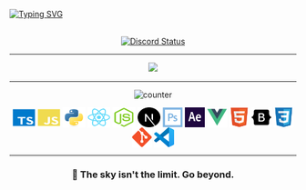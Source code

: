 [![Typing SVG](https://readme-typing-svg.herokuapp.com?font=Fira+Code&pause=1000&color=00FFF4&width=435&lines=Developer+Typescript)](https://git.io/typing-svg)

<p align="center">
    <br>
  <a href="https://discord.com/users/909197654066593812" target="_blank">
    <img width="45%" src="https://lanyard.cnrad.dev/api/909197654066593812?bg=080808&borderRadius=5px" alt="Discord Status"/>
    </a>

---

<div align="center">
  <a href="https://github.com/zLuc-us?tab=repositories">
    <img height="180em" src="https://github-readme-stats.vercel.app/api?username=zLuc-us&show_icons=true&theme=react&include_all_commits=true&count_private=true&hide_border=true"/>
  </a>
</div>

---

<div style="display: inline_block" align="center">

![counter](https://count.chiya.dev/get/@Luc)

</div>

<div style="display: inline_block" align="center">
    <img align="center" alt="Rafa-CSS" height="30" width="40" src="https://raw.githubusercontent.com/devicons/devicon/master/icons/typescript/typescript-plain.svg">
    <img align="center" alt="Rafa-Js" height="30" width="40" src="https://raw.githubusercontent.com/devicons/devicon/master/icons/javascript/javascript-plain.svg">
<img align="center" alt="Rafa-Js" height="35" width="40" src="https://raw.githubusercontent.com/devicons/devicon/master/icons/python/python-original.svg">
    <img align="center" alt="Rafa-Js" height="35" width="40" src="https://raw.githubusercontent.com/devicons/devicon/master/icons/react/react-original.svg">
    <img align="center" alt="Rafa-Js" height="35" width="40" src="https://raw.githubusercontent.com/devicons/devicon/master/icons/nodejs/nodejs-plain.svg">
        <img align="center" alt="Rafa-Js" height="35" width="40" src="https://raw.githubusercontent.com/devicons/devicon/master/icons/nextjs/nextjs-original.svg">
    <img align="center" alt="Rafa-Js" height="35" width="35" src="https://raw.githubusercontent.com/devicons/devicon/master/icons/photoshop/photoshop-line.svg">
        <img align="center" alt="Rafa-Js" height="35" width="35" src="https://raw.githubusercontent.com/devicons/devicon/master/icons/aftereffects/aftereffects-plain.svg">
    <img align="center" alt="Rafa-Js" height="35" width="35" src="https://raw.githubusercontent.com/devicons/devicon/master/icons/vuejs/vuejs-original.svg">
    <img align="center" alt="Rafa-Js" height="35" width="35" src="https://raw.githubusercontent.com/devicons/devicon/master/icons/html5/html5-original.svg">
       <img align="center" alt="Rafa-Js" height="35" width="35" src="https://raw.githubusercontent.com/devicons/devicon/master/icons/bootstrap/bootstrap-plain.svg">
    <img align="center" alt="Rafa-Js" height="35" width="35" src="https://raw.githubusercontent.com/devicons/devicon/master/icons/css3/css3-original.svg">
    <img align="center" alt="Rafa-Js" height="35" width="35" src="https://raw.githubusercontent.com/devicons/devicon/master/icons/git/git-original.svg">
    <img align="center" alt="Rafa-Js" height="35" width="35" src="https://raw.githubusercontent.com/devicons/devicon/master/icons/vscode/vscode-original.svg">

</div>

</div>

<hr>

<h3 align='center'>
    🚀 The sky isn't the limit. Go beyond.
</h3>
